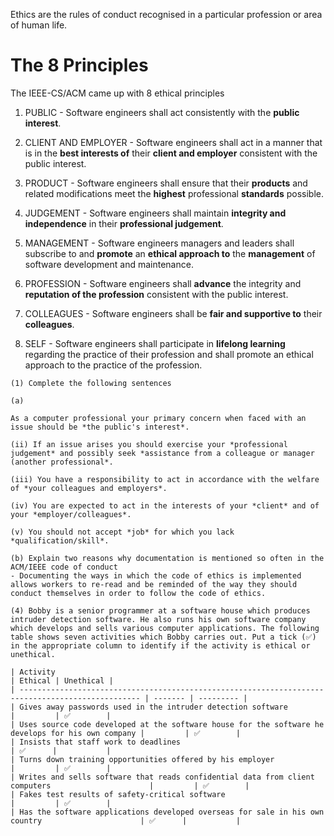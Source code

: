 Ethics are the rules of conduct recognised in a particular profession or area of human life.

# The 8 Principles
The IEEE-CS/ACM came up with 8 ethical principles

1. PUBLIC - Software engineers shall act consistently with the **public interest**.

2. CLIENT AND EMPLOYER - Software engineers shall act in a manner that is in the **best interests of** their **client and employer** consistent with the public interest.

3. PRODUCT - Software engineers shall ensure that their **products** and related modifications meet the **highest** professional **standards** possible.

4. JUDGEMENT - Software engineers shall maintain **integrity and independence** in their **professional judgement**.

5. MANAGEMENT - Software engineers managers and leaders shall subscribe to and **promote** an **ethical approach to** the **management** of software development and maintenance.

6. PROFESSION - Software engineers shall **advance** the integrity and **reputation of the profession** consistent with the public interest.

7. COLLEAGUES - Software engineers shall be **fair and supportive to** their **colleagues**.

8. SELF - Software engineers shall participate in **lifelong learning** regarding the practice of their profession and shall promote an ethical approach to the practice of the profession.

```ad-example
(1) Complete the following sentences

(a)

As a computer professional your primary concern when faced with an issue should be *the public's interest*.

(ii) If an issue arises you should exercise your *professional judgement* and possibly seek *assistance from a colleague or manager (another professional*.

(iii) You have a responsibility to act in accordance with the welfare of *your colleagues and employers*.

(iv) You are expected to act in the interests of your *client* and of your *employer/colleagues*.

(v) You should not accept *job* for which you lack *qualification/skill*.

(b) Explain two reasons why documentation is mentioned so often in the ACM/IEEE code of conduct
- Documenting the ways in which the code of ethics is implemented allows workers to re-read and be reminded of the way they should conduct themselves in order to follow the code of ethics.

(4) Bobby is a senior programmer at a software house which produces intruder detection software. He also runs his own software company which develops and sells various computer applications. The following table shows seven activities which Bobby carries out. Put a tick (✅) in the appropriate column to identify if the activity is ethical or unethical.

| Activity                                                                                          | Ethical | Unethical |
| ------------------------------------------------------------------------------------------------- | ------- | --------- |
| Gives away passwords used in the intruder detection software                                      |         | ✅        |
| Uses source code developed at the software house for the software he develops for his own company |         | ✅        |
| Insists that staff work to deadlines                                                              | ✅      |           |
| Turns down training opportunities offered by his employer                                         |         | ✅        |
| Writes and sells software that reads confidential data from client computers                      |         | ✅        |
| Fakes test results of safety-critical software                                                    |         | ✅        |
| Has the software applications developed overseas for sale in his own country                      | ✅      |           |
```


